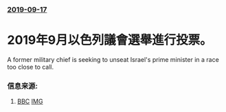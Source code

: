 ### [2019-09-17](/news/2019/09/17/index.md)

##### 
# 2019年9月以色列議會選舉進行投票。 

A former military chief is seeking to unseat Israel's prime minister in a race too close to call.


### 信息来源:

1. [BBC](https://www.bbc.com/news/world-middle-east-49714279) [IMG](https://ichef.bbci.co.uk/news/1024/branded_news/CBAE/production/_108824125_mediaitem108824121.jpg)
